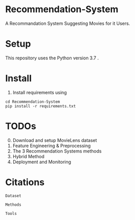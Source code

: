 # Recommendation-System
A Recommandation System Suggesting Movies for it Users.


# Setup
This repository uses the Python version 3.7 .

# Install
1. Install requirements using 
```shell
cd Recommendation-System
pip install -r requirements.txt 
```

# TODOs
0. Download and setup MovieLens dataset
1. Feature Engineering & Preprocessing
2. The 3 Recommendation Systems methods
3. Hybrid Method
4. Deployment and Monitoring


# Citations
```
Dataset
```

```
Methods
```

```
Tools
```